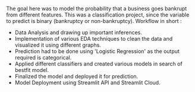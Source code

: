 The goal here was to model the probability that a business goes bankrupt from different features. 
This was a classification project, since the variable to predict is binary (bankruptcy or non-bankruptcy).
Workflow in short :
- Data Analysis and drawing up important inferences.
- Implementation of various EDA techniques to clean the data and visualized it using different graphs.
- Prediction had to be done using 'Logistic Regression' as the output required is categorical. 
- Applied different classifiers and created various models in search of bestfit model.
- Finalized the model and deployed it for prediction.
- Model Deployment using Streamlit API and Streamlit Cloud.

